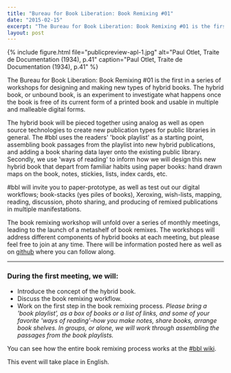 ```yaml
---
title: "Bureau for Book Liberation: Book Remixing #01"
date: "2015-02-15"
excerpt: "The Bureau for Book Liberation: Book Remixing #01 is the first in a series of workshops for designing and making new types of hybrid books."
layout: post
---
```


{% include figure.html file="publicpreview-apl-1.jpg" alt="Paul Otlet, Traite de Documentation (1934), p.41" caption="Paul Otlet, Traite de Documentation (1934), p.41" %}

The Bureau for Book Liberation: Book Remixing #01 is the first in a series of workshops for designing and making new types of hybrid books. The hybrid book, or unbound book, is an experiment to investigate what happens once the book is free of its current form of a printed book and usable in multiple and malleable digital forms.

The hybrid book will be pieced together using analog as well as open source technologies to create new publication types for public libraries in general. The #bbl uses the readers' 'book playlist' as a starting point, assembling book passages from the playlist into new hybrid publications, and adding a book sharing data layer onto the existing public library. Secondly, we use 'ways of reading' to inform how we will design this new hybrid book that depart from familiar habits using paper books: hand drawn maps on the book, notes, stickies, lists, index cards, etc.

#bbl will invite you to paper-prototype, as well as test out our digital workflows; book-stacks (yes piles of books), Xeroxing, wish-lists, mapping, reading, discussion, photo sharing, and producing of remixed publications in multiple manifestations.

The book remixing workshop will unfold over a series of monthly meetings, leading to the launch of a metashelf of book remixes. The workshops will address different components of hybrid books at each meeting, but please feel free to join at any time. There will be information posted here as well as on [github](https://github.com/consortium/Bureau-for-Book-Liberation/wiki) where you can follow along.

***

### During the first meeting, we will:

- Introduce the concept of the hybrid book.
- Discuss the book remixing workflow.
- Work on the first step in the book remixing process. _Please bring a 'book playlist', as a box of books or a list of links, and some of your favorite 'ways of reading'–how you make notes, share books, arrange book shelves. In groups, or alone, we will work through assembling the passages from the book playlists._

You can see how the entire book remixing process works at the [#bbl wiki](https://github.com/consortium/Bureau-for-Book-Liberation/wiki).

This event will take place in English.
